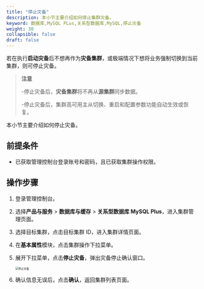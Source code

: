 ```yaml
---
title: "停止灾备"
description: 本小节主要介绍如何停止集群灾备。 
keyword: 数据库,MySQL PLus,关系型数据库,MySQL,停止灾备
weight: 30
collapsible: false
draft: false
---
```



若在执行**启动灾备**后不想再作为**灾备集群**，或极端情况下想将业务强制切换到当前集群，则可停止灾备。

> **注意**
> 
> -停止灾备后，**灾备集群**将不再从**源集群**同步数据。
> 
> -停止灾备后，集群高可用主从切换、重启和配置参数功能自动生效或恢复。

本小节主要介绍如何停止灾备。

## 前提条件

- 已获取管理控制台登录账号和密码，且已获取集群操作权限。

## 操作步骤

1. 登录管理控制台。
2. 选择**产品与服务** > **数据库与缓存** > **关系型数据库 MySQL Plus**，进入集群管理页面。
3. 选择目标集群，点击目标集群 ID，进入集群详情页面。  
4. 在**基本属性**模块，点击集群操作下拉菜单。
5. 展开下拉菜单，点击**停止灾备**，弹出灾备停止确认窗口。

   <img src="../../../_images/disable_dr.png" alt="停止灾备" style="zoom:50%;" />

6. 确认信息无误后，点击**确认**，返回集群列表页面。
